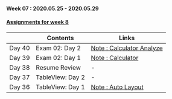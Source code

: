 #### Week 07 : 2020.05.25 - 2020.05.29 ####
#### [Assignments for week 8](https://github.com/KasRoid/MyStudyHistory/tree/master/iOS_Dev_School/Week_08/Assignments)
|     |Contents               |Links |
|-----|-----------------------|------|
|Day 40| Exam 02: Day 2 | [Note : Calculator Analyze](https://www.notion.so/Calculator-10d8ab8eeebf463e956809c449cf1de1) |
|Day 39| Exam 02: Day 1                                                                                                                                                              |[Note : Calculator](https://www.notion.so/Calculator-App-e22694aca1574ebab2c35298bbb4121d)|
|Day 38| Resume Review                                                                                                                                                            | - |
|Day 37| TableView: Day 2		                                                                                                                                                            | - |
|Day 36| TableView: Day 1                                                                                                                                                          |[Note : Auto Layout](https://www.notion.so/UITableViewController-c1918d6017784babb5fee2de89882497)|
